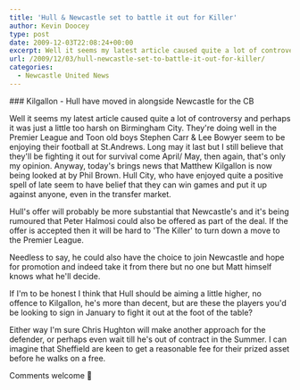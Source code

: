```yaml
---
title: 'Hull & Newcastle set to battle it out for Killer'
author: Kevin Doocey
type: post
date: 2009-12-03T22:08:24+00:00
excerpt: Well it seems my latest article caused quite a lot of controversy..
url: /2009/12/03/hull-newcastle-set-to-battle-it-out-for-killer/
categories:
  - Newcastle United News
---
```


### Kilgallon - Hull have moved in alongside Newcastle for the CB

Well it seems my latest article caused quite a lot of controversy and perhaps it was just a little too harsh on Birmingham City. They're doing well in the Premier League and Toon old boys Stephen Carr & Lee Bowyer seem to be enjoying their football at St.Andrews. Long may it last but I still believe that they'll be fighting it out for survival come April/ May, then again, that's only my  opinion. Anyway, today's brings news that Matthew Kilgallon is now being looked at by Phil Brown. Hull City, who have enjoyed quite a positive spell of late seem to have belief that they can win games and put it up against anyone, even in the transfer market.

Hull's offer will probably be more substantial that Newcastle's and it's being rumoured that Peter Halmosi could also be offered as part of the deal. If the offer is accepted then it will be hard to 'The Killer' to turn down a move to the Premier League.

Needless to say, he could also have the choice to join Newcastle and hope for promotion and indeed take it from there but no one but Matt himself knows what he'll decide.

If I'm to be honest I think that Hull should be aiming a little higher, no offence to Kilgallon, he's more than decent, but are these the players you'd be looking to sign in January to fight it out at the foot of the table?

Either way I'm sure Chris Hughton will make another approach for the defender, or perhaps even wait till he's out of contract in the Summer. I can imagine that Sheffield are keen to get a reasonable fee for their prized asset before he walks on a free.

Comments welcome 🙂
